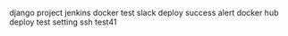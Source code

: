 django project jenkins docker test
slack deploy success alert
docker hub deploy test setting
ssh test41
